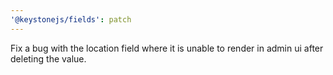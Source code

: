 ```yaml
---
'@keystonejs/fields': patch
---
```


Fix a bug with the location field where it is unable to render in admin ui after deleting the value.
